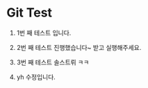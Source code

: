 Git Test
=========

1. 1번 째 테스트 입니다.

2. 2번 째 테스트 진행했습니다~ 받고 실행해주세요.

3. 3번 째 테스트 솔스트뤼 ㅋㅋ

4. yh 수정입니다.